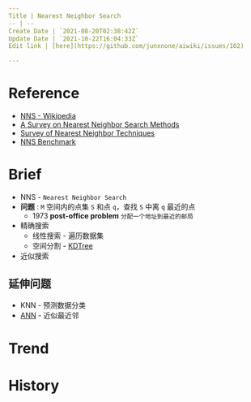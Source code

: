 ```yaml
---
Title | Nearest Neighbor Search
-- | --
Create Date | `2021-08-20T02:38:42Z`
Update Date | `2021-10-22T16:04:33Z`
Edit link | [here](https://github.com/junxnone/aiwiki/issues/102)

---
```

# Reference
- [NNS - Wikipedia](https://en.wikipedia.org/wiki/Nearest_neighbor_search)
- [A Survey on Nearest Neighbor Search Methods](https://github.com/junxnone/tech-io/files/7065577/10.1.1.673.6266.pdf)
- [Survey of Nearest Neighbor Techniques](https://arxiv.org/abs/1007.0085)
- [NNS Benchmark](https://github.com/DBAIWangGroup/nns_benchmark)

# Brief
- NNS - `Nearest Neighbor Search`
- **问题** : `M` 空间内的点集 `S` 和点 `q`，查找 `S` 中离 `q` 最近的点
  - 1973 **post-office problem** `分配一个地址到最近的邮局`
- 精确搜索
  - 线性搜索 - 遍历数据集
  - 空间分割 - [KDTree](/KDTree)
- 近似搜索

## 延伸问题
- KNN - 预测数据分类
- [ANN](/Approximate_Nearest_Neighbor) - 近似最近邻


# Trend

# History

